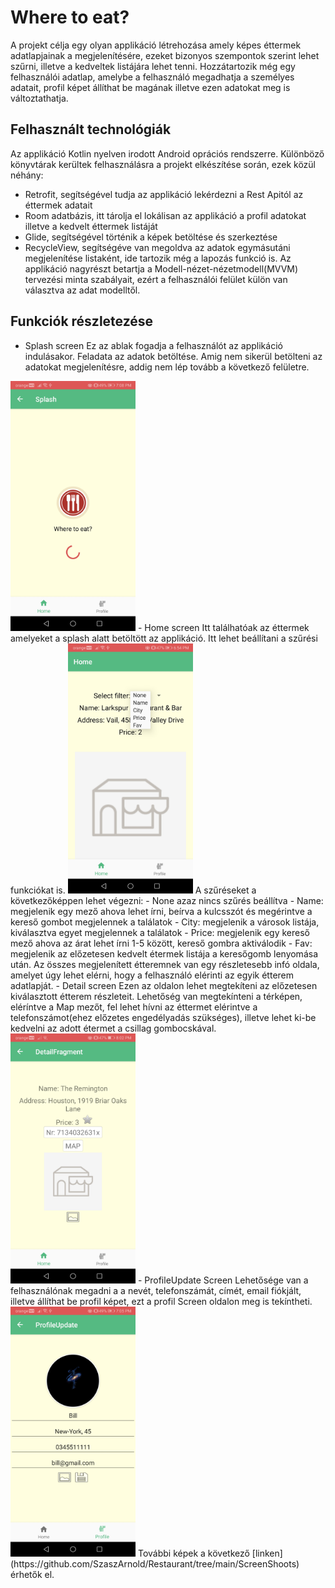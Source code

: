 # Where to eat?
A projekt célja egy olyan applikáció létrehozása amely képes éttermek adatlapjainak a megjelenítésére, ezeket bizonyos szempontok szerint lehet szűrni, illetve a kedveltek listájára lehet tenni. Hozzátartozik még egy felhasználói adatlap, amelybe a felhasználó megadhatja a személyes adatait, profil képet állíthat be magának illetve ezen adatokat meg is változtathatja.
## Felhasznált technológiák
Az applikáció Kotlin nyelven irodott Android oprációs rendszerre. Különböző könyvtárak kerültek felhasználásra a projekt elkészítése során, ezek közül néhány:
- Retrofit, segítségével tudja az applikáció lekérdezni a Rest Apitól az éttermek adatait
- Room adatbázis, itt tárolja el lokálisan az applikáció a profil adatokat illetve a kedvelt éttermek listáját
- Glide, segítségével történik a képek betöltése és szerkeztése
- RecycleView, segítségéve van megoldva az adatok egymásutáni megjelenítése listaként, ide tartozik még a lapozás funkció is.
Az applikáció nagyrészt betartja a Modell-nézet-nézetmodell(MVVM) tervezési minta szabályait, ezért a felhasználói felület külön van választva az adat modelltől.
## Funkciók részletezése
- Splash screen
Ez az ablak fogadja a felhasználót az applikáció indulásakor. Feladata az adatok betöltése. Amig nem sikerül betölteni az adatokat megjelenítésre, addig nem lép tovább a következő felületre.
<img src="https://github.com/SzaszArnold/Restaurant/blob/main/ScreenShoots/Splash.jpg" alt="drawing" width="200"/>
- Home screen
Itt találhatóak az éttermek amelyeket a splash alatt betöltött az applikáció. Itt lehet beállítani a szűrési funkciókat is.
<img src="https://github.com/SzaszArnold/Restaurant/blob/main/ScreenShoots/Home.jpg" alt="drawing" width="200"/>
A szűréseket a következőképpen lehet végezni:
- None azaz nincs szűrés beállítva
- Name: megjelenik egy mező ahova lehet írni, beírva a kulcsszót és megérintve a kereső gombot megjelennek a találatok
- City: megjelenik a városok listája, kiválasztva egyet megjelennek a találatok 
- Price: megjelenik egy kereső mező ahova az árat lehet írni 1-5 között, kereső gombra aktiválodik
- Fav: megjelenik az előzetesen kedvelt étermek listája a keresőgomb lenyomása után.
Az összes megjelenített étteremnek van egy részletesebb infó oldala, amelyet úgy lehet elérni, hogy a felhasználó elérinti az egyik étterem adatlapját.
- Detail screen
Ezen az oldalon lehet megtekíteni az előzetesen kiválasztott étterem részleteit. Lehetőség van megtekínteni a térképen, eléríntve a Map mezőt, fel lehet hívni az éttermet elérintve a telefonszámot(ehez előzetes engedélyadás szükséges), illetve lehet ki-be kedvelni az adott étermet a csillag gombocskával.
<img src="https://github.com/SzaszArnold/Restaurant/blob/main/ScreenShoots/Detail.jpg" alt="drawing" width="200"/>
- ProfileUpdate Screen
Lehetősége van a felhasználónak megadni a a nevét, telefonszámát, címét, email fiókjált, illetve állíthat be profil képet, ezt a profil Screen oldalon meg is tekíntheti.
<img src="https://github.com/SzaszArnold/Restaurant/blob/main/ScreenShoots/ProfileUpdate.jpg" alt="drawing" width="200"/>
További képek a következő [linken](https://github.com/SzaszArnold/Restaurant/tree/main/ScreenShoots) érhetők el.
